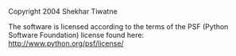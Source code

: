 Copyright 2004 Shekhar Tiwatne

The software is licensed according to the terms of the PSF (Python Software Foundation) license found here: http://www.python.org/psf/license/